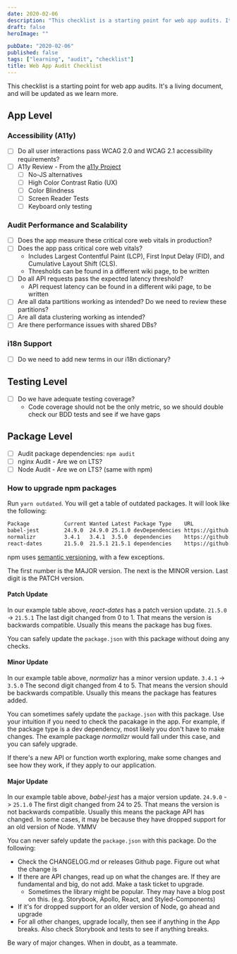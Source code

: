 ```yaml
---
date: 2020-02-06
description: "This checklist is a starting point for web app audits. It's a living document, and will be updated as we learn more."
draft: false
heroImage: ""

pubDate: "2020-02-06"
published: false
tags: ["learning", "audit", "checklist"]
title: Web App Audit Checklist
---
```


This checklist is a starting point for web app audits. It's a living document, and will be updated as we learn more.

## App Level

### Accessibility (A11y)

- [ ] Do all user interactions pass WCAG 2.0 and WCAG 2.1 accessibility requirements?
- [ ] A11y Review - From the [a11y Project](https://a11yproject.com/checklist.html)
  - [ ] No-JS alternatives
  - [ ] High Color Contrast Ratio (UX)
  - [ ] Color Blindness
  - [ ] Screen Reader Tests
  - [ ] Keyboard only testing

### Audit Performance and Scalability

- [ ] Does the app measure these critical core web vitals in production?
- [ ] Does the app pass critical core web vitals?
  - Includes Largest Contentful Paint (LCP), First Input Delay (FID), and Cumulative Layout Shift (CLS).
  - Thresholds can be found in a different wiki page, to be written
- [ ] Do all API requests pass the expected latency threshold?
  - API request latency can be found in a different wiki page, to be written
- [ ] Are all data partitions working as intended? Do we need to review these partitions?
- [ ] Are all data clustering working as intended?
- [ ] Are there performance issues with shared DBs?

### i18n Support

- [ ] Do we need to add new terms in our i18n dictionary?

## Testing Level

- [ ] Do we have adequate testing coverage?
  - Code coverage should not be the only metric, so we should double check our BDD tests and see if we have gaps

## Package Level

- [ ] Audit package dependencies: `npm audit`
- [ ] nginx Audit - Are we on LTS?
- [ ] Node Audit - Are we on LTS? (same with npm)

### How to upgrade npm packages

Run `yarn outdated`. You will get a table of outdated packages. It will look like the following:

```bash
Package           Current Wanted Latest Package Type    URL
babel-jest        24.9.0  24.9.0 25.1.0 devDependencies https://github.com/facebook/jest#readme
normalizr         3.4.1   3.4.1  3.5.0  dependencies    https://github.com/paularmstrong/normalizr
react-dates       21.5.0  21.5.1 21.5.1 dependencies    https://github.com/airbnb/react-dates
```

npm uses [semantic versioning](https://semver.org/), with a few exceptions.

The first number is the MAJOR version. The next is the MINOR version. Last digit is the PATCH version.

#### Patch Update

In our example table above, _react-dates_ has a patch version update.
`21.5.0` -> `21.5.1`
The last digit changed from 0 to 1. That means the version is backwards compatible.
Usually this means the package has bug fixes.

You can safely update the `package.json` with this package without doing any checks.

#### Minor Update

In our example table above, _normalizr_ has a minor version update.
`3.4.1` -> `3.5.0`
The second digit changed from 4 to 5. That means the version should be backwards compatible.
Usually this means the package has features added.

You can sometimes safely update the `package.json` with this package.
Use your intuition if you need to check the pacakage in the app.
For example, if the package type is a dev dependency, most likely you don't have to make changes.
The example package _normalizr_ would fall under this case, and you can safely upgrade.

If there's a new API or function worth exploring, make some changes and see how they work, if they apply to our application.

#### Major Update

In our example table above, _babel-jest_ has a major version update.
`24.9.0` -> `25.1.0`
The first digit changed from 24 to 25. That means the version is not backwards compatible.
Usually this means the package API has changed.
In some cases, it may be because they have dropped support for an old version of Node. YMMV

You can never safely update the `package.json` with this package.
Do the following:

- Check the CHANGELOG.md or releases Github page. Figure out what the change is
- If there are API changes, read up on what the changes are. If they are fundamental and big, do not add. Make a task ticket to upgrade.
  - Sometimes the library might be popular. They may have a blog post on this. (e.g. Storybook, Apollo, React, and Styled-Components)
- If it's for dropped support for an older version of Node, go ahead and upgrade
- For all other changes, upgrade locally, then see if anything in the App breaks. Also check Storybook and tests to see if anything breaks.

Be wary of major changes. When in doubt, as a teammate.
